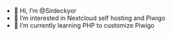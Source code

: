 - 👋 Hi, I’m @Sirdeckyor
- 👀 I’m interested in Nextcloud self hosting and Piwigo
- 🌱 I’m currently learning PHP to customize Piwigo


<!---
Sirdeckyor/Sirdeckyor is a ✨ special ✨ repository because its `README.md` (this file) appears on your GitHub profile.
You can click the Preview link to take a look at your changes.
--->
